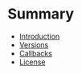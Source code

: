 # Summary

* [Introduction](README.md)
* [Versions](doc/about/release-notes.md)
* [Callbacks](doc/dev-guide/xtense_callbacks.md)
* [License](doc/about/license.md)


